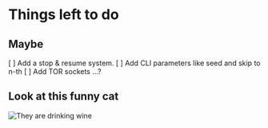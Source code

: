 # Things left to do

## Maybe

[ ] Add a stop & resume system.
[ ] Add CLI parameters like seed and skip to n-th
[ ] Add TOR sockets ...?

## Look at this funny cat

![They are drinking wine](https://pbs.substack.com/media/FEUaxltXMAE4NmB.jpg)

